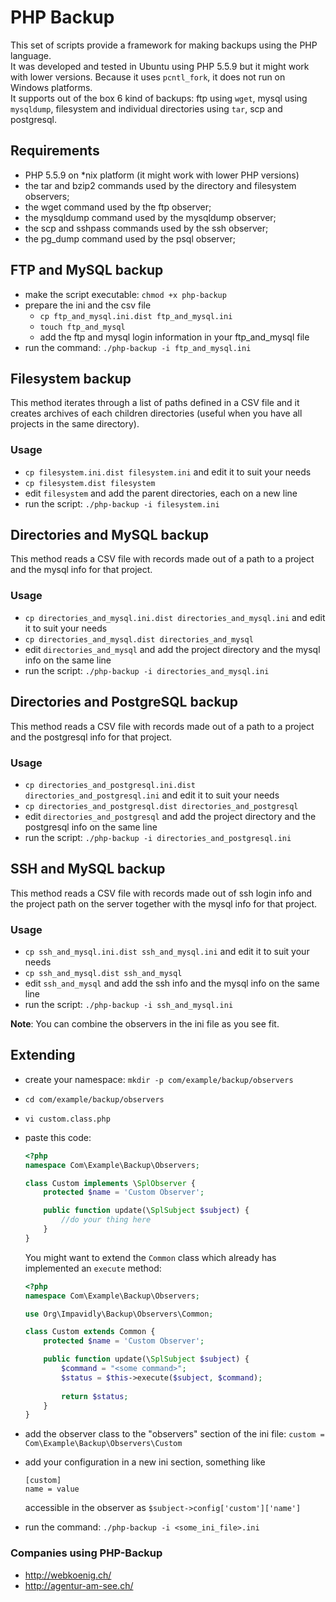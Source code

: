PHP Backup
==========

This set of scripts provide a framework for making backups using the PHP language.  
It was developed and tested in Ubuntu using PHP 5.5.9 but it might work with lower versions. Because it uses `pcntl_fork`, it does not run on Windows platforms.  
It supports out of the box 6 kind of backups: ftp using `wget`, mysql using `mysqldump`, filesystem and individual directories using `tar`, scp and postgresql.

Requirements
------------

* PHP 5.5.9 on *nix platform (it might work with lower PHP versions)
* the tar and bzip2 commands used by the directory and filesystem observers;
* the wget command used by the ftp observer;
* the mysqldump command used by the mysqldump observer;
* the scp and sshpass commands used by the ssh observer;
* the pg_dump command used by the psql observer;

FTP and MySQL backup
--------------------

* make the script executable: `chmod +x php-backup`
* prepare the ini and the csv file
    * `cp ftp_and_mysql.ini.dist ftp_and_mysql.ini`
    * `touch ftp_and_mysql`
    * add the ftp and mysql login information in your ftp_and_mysql file
* run the command: `./php-backup -i ftp_and_mysql.ini`

Filesystem backup
-----------------

This method iterates through a list of paths defined in a CSV file and it creates archives of each children directories (useful when you have all projects in the same directory).

### Usage

* `cp filesystem.ini.dist filesystem.ini` and edit it to suit your needs
* `cp filesystem.dist filesystem`
* edit `filesystem` and add the parent directories, each on a new line
* run the script: `./php-backup -i filesystem.ini`

Directories and MySQL backup
----------------------------

This method reads a CSV file with records made out of a path to a project and the mysql info for that project.

### Usage

* `cp directories_and_mysql.ini.dist directories_and_mysql.ini` and edit it to suit your needs
* `cp directories_and_mysql.dist directories_and_mysql`
* edit `directories_and_mysql` and add the project directory and the mysql info on the same line
* run the script: `./php-backup -i directories_and_mysql.ini`


Directories and PostgreSQL backup
----------------------------

This method reads a CSV file with records made out of a path to a project and the postgresql info for that project.

### Usage

* `cp directories_and_postgresql.ini.dist directories_and_postgresql.ini` and edit it to suit your needs
* `cp directories_and_postgresql.dist directories_and_postgresql`
* edit `directories_and_postgresql` and add the project directory and the postgresql info on the same line
* run the script: `./php-backup -i directories_and_postgresql.ini`

SSH and MySQL backup
----------------------------

This method reads a CSV file with records made out of ssh login info and the project path on the server together with the mysql info for that project.

### Usage

* `cp ssh_and_mysql.ini.dist ssh_and_mysql.ini` and edit it to suit your needs
* `cp ssh_and_mysql.dist ssh_and_mysql`
* edit `ssh_and_mysql` and add the ssh info and the mysql info on the same line
* run the script: `./php-backup -i ssh_and_mysql.ini`

**Note**: You can combine the observers in the ini file as you see fit.

Extending
---------
* create your namespace: `mkdir -p com/example/backup/observers`
* `cd com/example/backup/observers`
* `vi custom.class.php`
* paste this code:


    ```php
    <?php
    namespace Com\Example\Backup\Observers;

    class Custom implements \SplObserver {
        protected $name = 'Custom Observer';

        public function update(\SplSubject $subject) {
            //do your thing here
        }
    }
    ```

    You might want to extend the `Common` class which already has implemented an `execute` method:

    ```php
    <?php
    namespace Com\Example\Backup\Observers;
    
    use Org\Impavidly\Backup\Observers\Common;

    class Custom extends Common {
        protected $name = 'Custom Observer';

        public function update(\SplSubject $subject) {
            $command = "<some command>";
            $status = $this->execute($subject, $command);
            
            return $status;
        }
    }
    ```    
    
* add the observer class to the "observers" section of the ini file:
    `custom = Com\Example\Backup\Observers\Custom`
* add your configuration in a new ini section, something like

    ```
    [custom]
    name = value
    ```

    accessible in the observer as `$subject->config['custom']['name']`
* run the command: `./php-backup -i <some_ini_file>.ini`


### Companies using PHP-Backup

* http://webkoenig.ch/
* http://agentur-am-see.ch/ 

